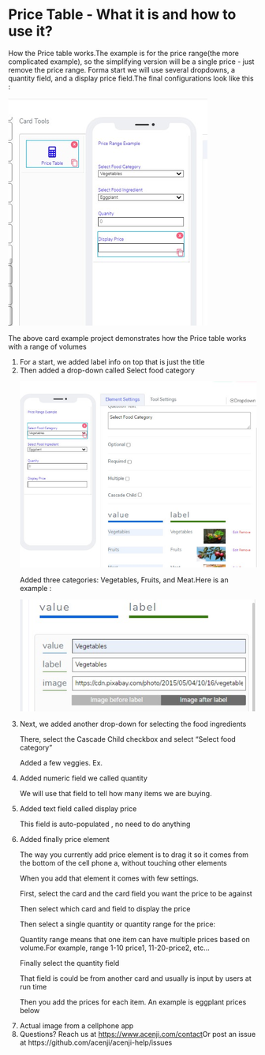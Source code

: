 # Price Table - What it is  and how to use it?


<p>How the Price table works.The example is for the price range(the more complicated example), so the simplifying version will be a single price - just remove the price range. Forma start we will use several dropdowns, a quantity field, and a display price field.The final configurations look like this :</p>


![image1](../../../images/final.jpg)

<p>The above card example project demonstrates how the Price table works with a range of volumes</p>
<ol>
<li>For a start, we added label info on top that is just the title</li>
<li>Then added a drop-down called Select food category</li>

<!--around the images need to have empty line , otherwise for some reason do not dsiplay them-->

![image2](../../../images/food.jpg)

<p>Added three categories: Vegetables, Fruits, and Meat.Here is an example :</p>

![image3](../../../images/three-categories.jpg)


<li>Next, we added another drop-down for selecting the food ingredients</li>

<p>There, select the Cascade Child checkbox and select &ldquo;Select food category&rdquo;</p>
<p>Added a few veggies. Ex.</p>

<li>Added numeric field we called quantity&nbsp;</li>

<p>We will use that field to tell how many items we are buying.&nbsp;</p>

<li>Added text field called display price</li>

<p>This field is auto-populated , no need to do anything&nbsp;</p>

<li>Added finally price element&nbsp;</li>

<p>The way you currently add price element is to drag it so it comes from the bottom of the cell phone a, without touching other elements</p>
<p>When you add that element it comes with few settings.</p>
<p>First, select the card and the card field you want the price to be against&nbsp;</p>
<p>Then select which card and field to display the price&nbsp;</p>
<p>Then select a single quantity or quantity range for the price:</p>
<p>Quantity range means that one item can have multiple prices based on volume.For example, range 1-10 price1, 11-20-price2, etc&hellip;</p>
<p>Finally select the quantity field</p>
<p>That field is could be from another card and usually is input by users at run time&nbsp;</p>
<p>Then you add the prices for each item. An example is eggplant prices below&nbsp;</p>

<li>Actual image from a cellphone app</li>


<li>Questions? Reach us at <a href="https://www.acenji.com/contact" target="_blank" rel="noopener">https://www.acenji.com/contact</a>Or post an issue at https://github.com/acenji/acenji-help/issues</li>
</ol>

